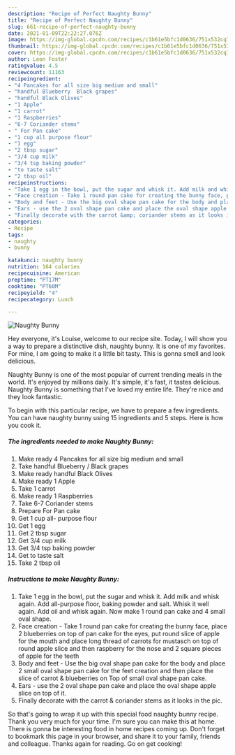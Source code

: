 ```yaml
---
description: "Recipe of Perfect Naughty Bunny"
title: "Recipe of Perfect Naughty Bunny"
slug: 661-recipe-of-perfect-naughty-bunny
date: 2021-01-09T22:22:27.076Z
image: https://img-global.cpcdn.com/recipes/c1b61e5bfc1d0636/751x532cq70/naughty-bunny-recipe-main-photo.jpg
thumbnail: https://img-global.cpcdn.com/recipes/c1b61e5bfc1d0636/751x532cq70/naughty-bunny-recipe-main-photo.jpg
cover: https://img-global.cpcdn.com/recipes/c1b61e5bfc1d0636/751x532cq70/naughty-bunny-recipe-main-photo.jpg
author: Leon Foster
ratingvalue: 4.5
reviewcount: 11163
recipeingredient:
- "4 Pancakes for all size big medium and small"
- "handful Blueberry  Black grapes"
- "handful Black Olives"
- "1 Apple"
- "1 carrot"
- "1 Raspberries"
- "6-7 Coriander stems"
- " For Pan cake"
- "1 cup all purpose flour"
- "1 egg"
- "2 tbsp sugar"
- "3/4 cup milk"
- "3/4 tsp baking powder"
- "to taste salt"
- "2 tbsp oil"
recipeinstructions:
- "Take 1 egg in the bowl, put the sugar and whisk it. Add milk and whisk again. Add all-purpose floor, baking powder and salt. Whisk it well again. Add oil and whisk again. Now make 1 round pan cake and 4 small oval shape."
- "Face creation - Take 1 round pan cake for creating the bunny face, place 2 blueberries on top of pan cake for the eyes, put round slice of apple for the mouth and place long thread of carrots for mustasch on top of round apple slice and then raspberry for the nose and 2 square pieces of apple for the teeth"
- "Body and feet - Use the big oval shape pan cake for the body and place 2 small oval shape pan cake for the feet creation and then place the slice of carrot &amp; blueberries on Top of small oval shape pan cake."
- "Ears - use the 2 oval shape pan cake and place the oval shape apple slice on top of it."
- "Finally decorate with the carrot &amp; coriander stems as it looks in the pic."
categories:
- Recipe
tags:
- naughty
- bunny

katakunci: naughty bunny 
nutrition: 164 calories
recipecuisine: American
preptime: "PT17M"
cooktime: "PT60M"
recipeyield: "4"
recipecategory: Lunch

---
```



![Naughty Bunny](https://img-global.cpcdn.com/recipes/c1b61e5bfc1d0636/751x532cq70/naughty-bunny-recipe-main-photo.jpg)

Hey everyone, it's Louise, welcome to our recipe site. Today, I will show you a way to prepare a distinctive dish, naughty bunny. It is one of my favorites. For mine, I am going to make it a little bit tasty. This is gonna smell and look delicious.



Naughty Bunny is one of the most popular of current trending meals in the world. It's enjoyed by millions daily. It's simple, it's fast, it tastes delicious. Naughty Bunny is something that I've loved my entire life. They're nice and they look fantastic.


To begin with this particular recipe, we have to prepare a few ingredients. You can have naughty bunny using 15 ingredients and 5 steps. Here is how you cook it.

<!--inarticleads1-->

##### The ingredients needed to make Naughty Bunny:

1. Make ready 4 Pancakes for all size big medium and small
1. Take handful Blueberry / Black grapes
1. Make ready handful Black Olives
1. Make ready 1 Apple
1. Take 1 carrot
1. Make ready 1 Raspberries
1. Take 6-7 Coriander stems
1. Prepare  For Pan cake
1. Get 1 cup all- purpose flour
1. Get 1 egg
1. Get 2 tbsp sugar
1. Get 3/4 cup milk
1. Get 3/4 tsp baking powder
1. Get to taste salt
1. Take 2 tbsp oil




<!--inarticleads2-->

##### Instructions to make Naughty Bunny:

1. Take 1 egg in the bowl, put the sugar and whisk it. Add milk and whisk again. Add all-purpose floor, baking powder and salt. Whisk it well again. Add oil and whisk again. Now make 1 round pan cake and 4 small oval shape.
1. Face creation - Take 1 round pan cake for creating the bunny face, place 2 blueberries on top of pan cake for the eyes, put round slice of apple for the mouth and place long thread of carrots for mustasch on top of round apple slice and then raspberry for the nose and 2 square pieces of apple for the teeth
1. Body and feet - Use the big oval shape pan cake for the body and place 2 small oval shape pan cake for the feet creation and then place the slice of carrot &amp; blueberries on Top of small oval shape pan cake.
1. Ears - use the 2 oval shape pan cake and place the oval shape apple slice on top of it.
1. Finally decorate with the carrot &amp; coriander stems as it looks in the pic.




So that's going to wrap it up with this special food naughty bunny recipe. Thank you very much for your time. I'm sure you can make this at home. There is gonna be interesting food in home recipes coming up. Don't forget to bookmark this page in your browser, and share it to your family, friends and colleague. Thanks again for reading. Go on get cooking!
